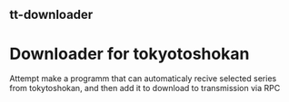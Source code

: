 ## tt-downloader
# Downloader for tokyotoshokan

Attempt make a programm that can automaticaly recive selected series from tokytoshokan, and then add it to download
to transmission via RPC
